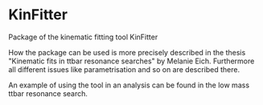 # KinFitter
Package of the kinematic fitting tool KinFitter

How the package can be used is more precisely described in the thesis "Kinematic fits in ttbar resonance searches" by Melanie Eich. 
Furthermore all different issues like parametrisation and so on are described there.

An example of using the tool in an analysis can be found in the low mass ttbar resonance search.
